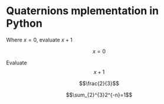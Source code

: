 # Quaternions mplementation in Python
 
Where $x = 0$, evaluate $x + 1$

$$x = 0$$

Evaluate
$$x + 1$$


$$\frac{2}{3}$$


$$\sum_{2}^{3}2^{-n}=1$$

